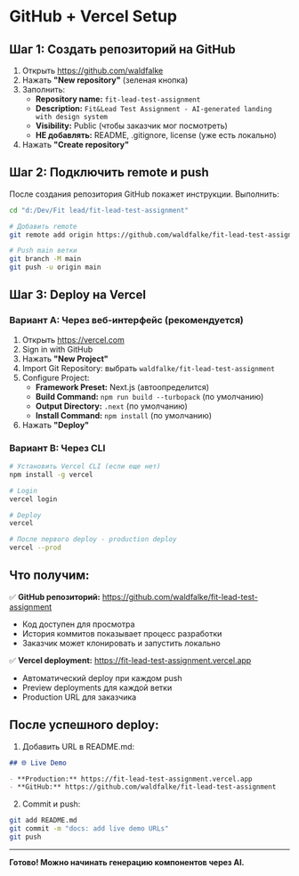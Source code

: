 # GitHub + Vercel Setup

## Шаг 1: Создать репозиторий на GitHub

1. Открыть https://github.com/waldfalke
2. Нажать **"New repository"** (зеленая кнопка)
3. Заполнить:
   - **Repository name:** `fit-lead-test-assignment`
   - **Description:** `Fit&Lead Test Assignment - AI-generated landing with design system`
   - **Visibility:** Public (чтобы заказчик мог посмотреть)
   - **НЕ добавлять:** README, .gitignore, license (уже есть локально)
4. Нажать **"Create repository"**

## Шаг 2: Подключить remote и push

После создания репозитория GitHub покажет инструкции. Выполнить:

```bash
cd "d:/Dev/Fit lead/fit-lead-test-assignment"

# Добавить remote
git remote add origin https://github.com/waldfalke/fit-lead-test-assignment.git

# Push main ветки
git branch -M main
git push -u origin main
```

## Шаг 3: Deploy на Vercel

### Вариант A: Через веб-интерфейс (рекомендуется)

1. Открыть https://vercel.com
2. Sign in with GitHub
3. Нажать **"New Project"**
4. Import Git Repository: выбрать `waldfalke/fit-lead-test-assignment`
5. Configure Project:
   - **Framework Preset:** Next.js (автоопределится)
   - **Build Command:** `npm run build --turbopack` (по умолчанию)
   - **Output Directory:** `.next` (по умолчанию)
   - **Install Command:** `npm install` (по умолчанию)
6. Нажать **"Deploy"**

### Вариант B: Через CLI

```bash
# Установить Vercel CLI (если еще нет)
npm install -g vercel

# Login
vercel login

# Deploy
vercel

# После первого deploy - production deploy
vercel --prod
```

## Что получим:

✅ **GitHub репозиторий:** https://github.com/waldfalke/fit-lead-test-assignment
- Код доступен для просмотра
- История коммитов показывает процесс разработки
- Заказчик может клонировать и запустить локально

✅ **Vercel deployment:** https://fit-lead-test-assignment.vercel.app
- Автоматический deploy при каждом push
- Preview deployments для каждой ветки
- Production URL для заказчика

## После успешного deploy:

1. Добавить URL в README.md:
```markdown
## 🌐 Live Demo

- **Production:** https://fit-lead-test-assignment.vercel.app
- **GitHub:** https://github.com/waldfalke/fit-lead-test-assignment
```

2. Commit и push:
```bash
git add README.md
git commit -m "docs: add live demo URLs"
git push
```

---

**Готово! Можно начинать генерацию компонентов через AI.**
